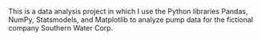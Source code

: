 This is a data analysis project in which I use the Python libraries Pandas, NumPy, Statsmodels, and Matplotlib to analyze pump data for the fictional company Southern Water Corp.
